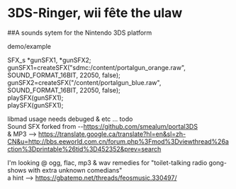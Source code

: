 # 3DS-Ringer, wii fête the ulaw
##A sounds sytem for the Nintendo 3DS platform

demo/example  

SFX_s *gunSFX1, *gunSFX2;
	gunSFX1=createSFX("sdmc:/content/portalgun_orange.raw", SOUND_FORMAT_16BIT, 22050, false);  
	gunSFX2=createSFX("/content/portalgun_blue.raw", SOUND_FORMAT_16BIT, 22050, false);  
	playSFX(gunSFX1);  
	playSFX(gunSFX1);	  
	
libmad usage needs debuged & etc ... todo  
Sound SFX forked from --https://github.com/smealum/portal3DS  
& MP3 --> https://translate.google.ca/translate?hl=en&sl=zh-CN&u=http://bbs.eeworld.com.cn/forum.php%3Fmod%3Dviewthread%26action%3Dprintable%26tid%3D452352&prev=search  

I'm looking @ ogg, flac, mp3 & wav remedies for "toilet-talking radio gong-shows with extra unknown comedians"  
a hint --> https://gbatemp.net/threads/feosmusic.330497/  
